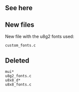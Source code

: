 ## See here

## New files

New file with the u8g2 fonts used:
```
custom_fonts.c
```

## Deleted
```
mui*
u8g2_fonts.c
u8x8_d*
u8x8_fonts.c
```
